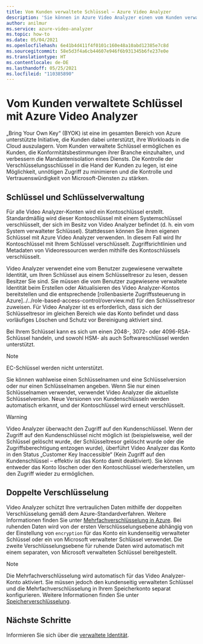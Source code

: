 ```yaml
---
title: Vom Kunden verwaltete Schlüssel – Azure Video Analyzer
description: 'Sie können in Azure Video Analyzer einen vom Kunden verwalteten Schlüssel (also: „Bring Your Own Key“) verwenden.'
author: anilmur
ms.service: azure-video-analyzer
ms.topic: how-to
ms.date: 05/04/2021
ms.openlocfilehash: 6e41b4d411f4f0101c160e48a10abd12385e7c8d
ms.sourcegitcommit: 58e5d3f4a6cb44607e946f6b931345b6fe237e0e
ms.translationtype: HT
ms.contentlocale: de-DE
ms.lasthandoff: 05/25/2021
ms.locfileid: "110385890"
---
```

# <a name="customer-managed-keys-with-azure-video-analyzer"></a>Vom Kunden verwaltete Schlüssel mit Azure Video Analyzer

„Bring Your Own Key“ (BYOK) ist eine im gesamten Bereich von Azure unterstützte Initiative, die Kunden dabei unterstützt, ihre Workloads in die Cloud auszulagern. Vom Kunden verwaltete Schlüssel ermöglichen es Kunden, die Konformitätsbestimmungen ihrer Branche einzuhalten, und verbessern die Mandantenisolation eines Diensts. Die Kontrolle der Verschlüsselungsschlüssel in die Hand der Kunden zu legen, ist eine Möglichkeit, unnötigen Zugriff zu minimieren und die Kontrolle und Vertrauenswürdigkeit von Microsoft-Diensten zu stärken.

## <a name="keys-and-key-management"></a>Schlüssel und Schlüsselverwaltung

Für alle Video Analyzer-Konten wird ein Kontoschlüssel erstellt. Standardmäßig wird dieser Kontoschlüssel mit einem Systemschlüssel verschlüsselt, der sich im Besitz von Video Analyzer befindet (d. h. ein vom System verwalteter Schlüssel). Stattdessen können Sie ihren eigenen Schlüssel mit Azure Video Analyzer verwenden. In diesem Fall wird Ihr Kontoschlüssel mit Ihrem Schlüssel verschlüsselt. Zugriffsrichtlinien und Metadaten von Videoressourcen werden mithilfe des Kontoschlüssels verschlüsselt.

Video Analyzer verwendet eine vom Benutzer zugewiesene verwaltete Identität, um Ihren Schlüssel aus einem Schlüsseltresor zu lesen, dessen Besitzer Sie sind. Sie müssen die vom Benutzer zugewiesene verwaltete Identität beim Erstellen oder Aktualisieren des Video Analyzer-Kontos bereitstellen und die entsprechende [rollenbasierte Zugriffssteuerung in Azure]../../role-based-access-control/overview.md) für den Schlüsseltresor zuweisen. Für Video Analyzer ist es erforderlich, dass sich der Schlüsseltresor im gleichen Bereich wie das Konto befindet und dass vorläufiges Löschen und Schutz vor Bereinigung aktiviert sind.

Bei Ihrem Schlüssel kann es sich um einen 2048-, 3072- oder 4096-RSA-Schlüssel handeln, und sowohl HSM- als auch Softwareschlüssel werden unterstützt.

> [!NOTE]
> EC-Schlüssel werden nicht unterstützt.

Sie können wahlweise einen Schlüsselnamen und eine Schlüsselversion oder nur einen Schlüsselnamen angeben. Wenn Sie nur einen Schlüsselnamen verwendet, verwendet Video Analyzer die aktuellste Schlüsselversion. Neue Versionen von Kundenschlüsseln werden automatisch erkannt, und der Kontoschlüssel wird erneut verschlüsselt.

> [!WARNING]
> Video Analyzer überwacht den Zugriff auf den Kundenschlüssel. Wenn der Zugriff auf den Kundenschlüssel nicht möglich ist (beispielsweise, weil der Schlüssel gelöscht wurde, der Schlüsseltresor gelöscht wurde oder die Zugriffsberechtigung entzogen wurde), überführt Video Analyzer das Konto in den Status „Customer Key Inaccessible“ (Kein Zugriff auf den Kundenschlüssel – effektiv ist das Konto damit deaktiviert). Sie können entweder das Konto löschen oder den Kontoschlüssel wiederherstellen, um den Zugriff wieder zu ermöglichen.

## <a name="double-encryption"></a>Doppelte Verschlüsselung

Video Analyzer schützt Ihre vertraulichen Daten mithilfe der doppelten Verschlüsselung gemäß dem Azure-Standardverfahren. Weitere Informationen finden Sie unter [Mehrfachverschlüsselung in Azure](../../security/fundamentals/double-encryption.md). Bei ruhenden Daten wird von der ersten Verschlüsselungsebene abhängig von der Einstellung von `encryption` für das Konto ein kundenseitig verwalteter Schlüssel oder ein von Microsoft verwalteter Schlüssel verwendet. Die zweite Verschlüsselungsebene für ruhende Daten wird automatisch mit einem separaten, von Microsoft verwalteten Schlüssel bereitgestellt.

> [!NOTE]
> Die Mehrfachverschlüsselung wird automatisch für das Video Analyzer-Konto aktiviert. Sie müssen jedoch den kundenseitig verwalteten Schlüssel und die Mehrfachverschlüsselung in Ihrem Speicherkonto separat konfigurieren. Weitere Informationen finden Sie unter [Speicherverschlüsselung](../../storage/common/storage-service-encryption.md).


## <a name="next-steps"></a>Nächste Schritte

Informieren Sie sich über die [verwaltete Identität](managed-identity.md).
